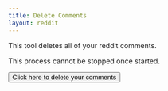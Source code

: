 ```yaml
---
title: Delete Comments
layout: reddit
---
```


This tool deletes all of your reddit comments.

This process cannot be stopped once started.

<div id="display-result">
<button type="button" onClick="doubleCheck()">Click here to delete your comments</button>
</div>
<script>
    function doubleCheck(){
        var x=document.getElementById('display-result');
        x.innerHTML='Are you sure?</p><p><button type="button" onClick="imSure()">Yes</button><button type="button" onClick="nope()">No</button>';
    }
    function nope(){
        var x=document.getElementById('display-result')
        x.innerHTML='<button type="button" onClick="doubleCheck()">Click here to delete your comments</button>';
    }
    function imSure(){
        var url="https://api.captainmeta4.me/reddit/clean_comments"
        var r = new XMLHttpRequest();
        r.open("POST", url);
        r.onload=function displayView(){
            var x = document.getElementById('display-result');
            x.innerHTML=r.response;
        }
        r.withCredentials=true;
        r.send();
        var x = document.getElementById('display-result');
        x.innerHTML='<p>Initiating...</p>'
    }
</script>
